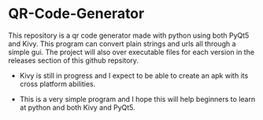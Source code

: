 # QR-Code-Generator
 
This repository is a qr code generator made with python using both PyQt5 and Kivy. This program can convert plain strings and urls all through a simple gui. The project will also over executable files for each version in the releases section of this github repsitory.
- Kivy is still in progress and I expect to be able to create an apk with its cross platform abilities.

- This is a very simple program and I hope this will help beginners to learn at python and both Kivy and PyQt5.